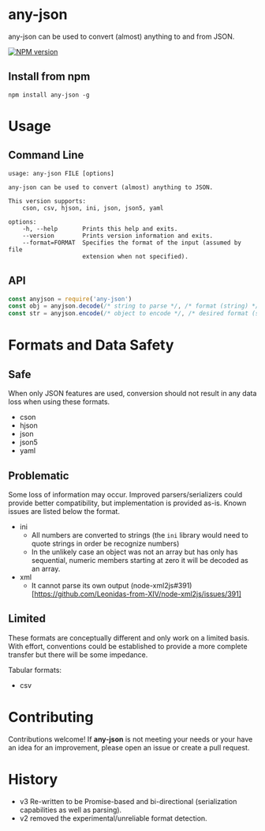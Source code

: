 # any-json

any-json can be used to convert (almost) anything to and from JSON.

[![NPM version](https://img.shields.io/npm/v/any-json.svg?style=flat-square)](http://www.npmjs.com/package/any-json)

## Install from npm

```
npm install any-json -g
```

# Usage

## Command Line

```
usage: any-json FILE [options]

any-json can be used to convert (almost) anything to JSON.

This version supports:
    cson, csv, hjson, ini, json, json5, yaml

options:
    -h, --help       Prints this help and exits.
    --version        Prints version information and exits.
    --format=FORMAT  Specifies the format of the input (assumed by file
                     extension when not specified).
```

## API

```js
const anyjson = require('any-json')
const obj = anyjson.decode(/* string to parse */, /* format (string) */)
const str = anyjson.encode(/* object to encode */, /* desired format (string) */)
```

# Formats and Data Safety

## Safe

When only JSON features are used, conversion should not result in any data loss when using these formats.

- cson
- hjson
- json
- json5
- yaml

## Problematic

Some loss of information may occur.  Improved parsers/serializers could provide better compatibility, but implementation is provided as-is.  Known issues are listed below the format.

- ini
  - All numbers are converted to strings (the `ini` library would need to quote strings in order be recognize numbers)
  - In the unlikely case an object was not an array but has only has sequential, numeric members starting at zero it will be decoded as an array.
- xml
  - It cannot parse its own output (node-xml2js#391)[https://github.com/Leonidas-from-XIV/node-xml2js/issues/391]

## Limited

These formats are conceptually different and only work on a limited basis.  With effort, conventions could be established to provide a more complete transfer but there will be some impedance.

Tabular formats:
- csv

# Contributing

Contributions welcome!  If **any-json** is not meeting your needs or your have an idea for an improvement, please open an issue or create a pull request.

# History

- v3 Re-written to be Promise-based and bi-directional (serialization capabilities as well as parsing).
- v2 removed the experimental/unreliable format detection.
